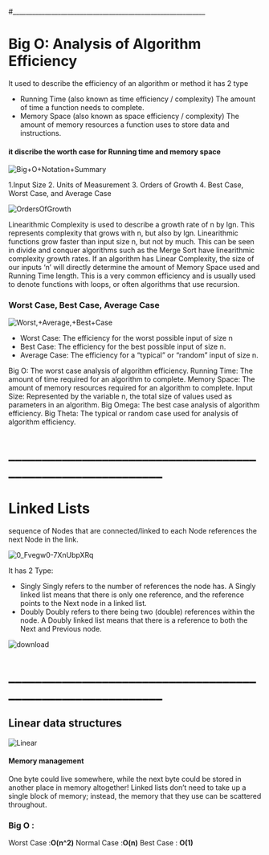 #____________________________________________________________
# Big O: Analysis of Algorithm Efficiency
  It used to  describe the efficiency of an algorithm or method it has 2 type 
 - Running Time (also known as time efficiency / complexity)
          The amount of time a function needs to complete.
 - Memory Space (also known as space efficiency / complexity)
          The amount of memory resources a function uses to store data and instructions.
          
 #### it discribe the worth case for Running time and memory space
 
   ![Big+O+Notation+Summary](https://user-images.githubusercontent.com/97829483/156296396-ad9e8107-5ae0-4348-9c3d-ff2ec95f75c4.jpg)

 
 
1.Input Size
2. Units of Measurement
3. Orders of Growth
4. Best Case, Worst Case, and Average Case





   ![OrdersOfGrowth](https://user-images.githubusercontent.com/97829483/156295715-80cfd4e6-d38c-49b1-b632-4f5dcbb3f55a.png)
 
 
   Linearithmic Complexity is used to describe a growth rate of n by lgn. This represents complexity that grows with n, but also by lgn. 
   Linearithmic functions grow faster than input size n, but not by much. 
   This can be seen in divide and conquer algorithms such as the Merge Sort have linearithmic complexity growth rates.
   If an algorithm has Linear Complexity, the size of our inputs ‘n’ will directly determine the amount of Memory Space used and Running Time length.
   This is a very common efficiency and is usually used to denote functions with loops, or often algorithms that use recursion.
 
### Worst Case, Best Case, Average Case


  ![Worst,+Average,+Best+Case](https://user-images.githubusercontent.com/97829483/156296142-875ebe3b-8c5b-40e7-8402-00acaab8d9a0.jpg)


- Worst Case: The efficiency for the worst possible input of size n
- Best Case: The efficiency for the best possible input of size n.
- Average Case: The efficiency for a “typical” or “random” input of size n.  

Big O: The worst case analysis of algorithm efficiency.
Running Time: The amount of time required for an algorithm to complete.
Memory Space: The amount of memory resources required for an algorithm to complete.
Input Size: Represented by the variable n, the total size of values used as parameters in an algorithm.
Big Omega: The best case analysis of algorithm efficiency.
Big Theta: The typical or random case used for analysis of algorithm efficiency.


# ____________________________________________________________
# Linked Lists
  sequence of Nodes that are connected/linked to each Node references the next Node in the link.


  
 ![0_Fvegw0-7XnUbpXRq](https://user-images.githubusercontent.com/97829483/156297264-0eb228c1-06cd-4626-b9e2-cd1df0c0ac02.jpg)

  
It has 2 Type:
 -  Singly 
          Singly refers to the number of references the node has. A Singly linked list means that there is only one reference, and the reference points to the Next node in a linked list.
 -  Doubly 
          Doubly refers to there being two (double) references within the node. A Doubly linked list means that there is a reference to both the Next and Previous node.

![download](https://user-images.githubusercontent.com/97829483/156297028-2c7efb60-ae3b-4148-9a2d-866a611a33a1.png)


# ____________________________________________________________
## Linear data structures
![Linear](https://user-images.githubusercontent.com/97829483/156297968-049fe605-795d-40e8-b1ec-c213428edb4c.jpeg)

#### Memory management
One byte could live somewhere, while the next byte could be stored in another place in memory altogether! Linked lists don’t need to take up a single block of memory; instead, the memory that they use can be scattered throughout.

### Big O :
Worst Case :**O(n^2)**
Normal Case :**O(n)**
Best Case : **O(1)**


